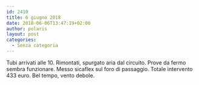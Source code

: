 ```yaml
---
id: 2410
title: 6 giugno 2018
date: 2018-06-06T13:47:19+02:00
author: polaris
layout: post
categories:
  - Senza categoria
---
```

Tubi arrivati alle 10. Rimontati, spurgato aria dal circuito. Prove da fermo sembra funzionare. Messo sicaflex sul foro di passaggio. Totale intervento 433 euro. Bel tempo, vento debole.